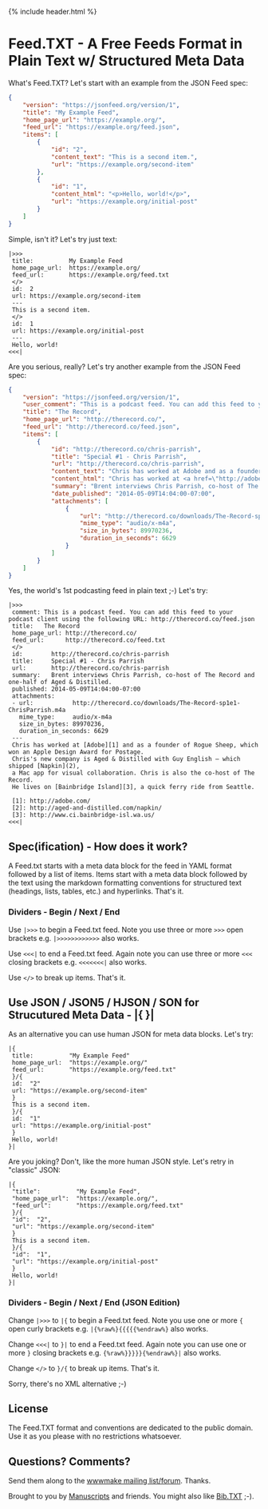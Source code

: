 
{% include header.html %}

<!--
   change github.html to header.html - why? why not? 
  -->

# Feed.TXT - A Free Feeds Format in Plain Text w/ Structured Meta Data


What's Feed.TXT? Let's start with an example from the JSON Feed spec:

```json
{
    "version": "https://jsonfeed.org/version/1",
    "title": "My Example Feed",
    "home_page_url": "https://example.org/",
    "feed_url": "https://example.org/feed.json",
    "items": [
        {
            "id": "2",
            "content_text": "This is a second item.",
            "url": "https://example.org/second-item"
        },
        {
            "id": "1",
            "content_html": "<p>Hello, world!</p>",
            "url": "https://example.org/initial-post"
        }
    ]
}
```

Simple, isn't it? Let's try just text:

```
|>>>
 title:          My Example Feed
 home_page_url:  https://example.org/
 feed_url:       https://example.org/feed.txt
 </>
 id:  2
 url: https://example.org/second-item
 ---
 This is a second item.
 </>
 id:  1
 url: https://example.org/initial-post
 ---
 Hello, world!
<<<| 
```

Are you serious, really? Let's try another example from the JSON Feed spec:

```json
{
    "version": "https://jsonfeed.org/version/1",
    "user_comment": "This is a podcast feed. You can add this feed to your podcast client using the following URL: http://therecord.co/feed.json",
    "title": "The Record",
    "home_page_url": "http://therecord.co/",
    "feed_url": "http://therecord.co/feed.json",
    "items": [
        {
            "id": "http://therecord.co/chris-parrish",
            "title": "Special #1 - Chris Parrish",
            "url": "http://therecord.co/chris-parrish",
            "content_text": "Chris has worked at Adobe and as a founder of Rogue Sheep, which won an Apple Design Award for Postage. Chris’s new company is Aged & Distilled with Guy English — which shipped Napkin, a Mac app for visual collaboration. Chris is also the co-host of The Record. He lives on Bainbridge Island, a quick ferry ride from Seattle.",
            "content_html": "Chris has worked at <a href=\"http://adobe.com/\">Adobe</a> and as a founder of Rogue Sheep, which won an Apple Design Award for Postage. Chris’s new company is Aged & Distilled with Guy English — which shipped <a href=\"http://aged-and-distilled.com/napkin/\">Napkin</a>, a Mac app for visual collaboration. Chris is also the co-host of The Record. He lives on <a href=\"http://www.ci.bainbridge-isl.wa.us/\">Bainbridge Island</a>, a quick ferry ride from Seattle.",
            "summary": "Brent interviews Chris Parrish, co-host of The Record and one-half of Aged & Distilled.",
            "date_published": "2014-05-09T14:04:00-07:00",
            "attachments": [
                {
                    "url": "http://therecord.co/downloads/The-Record-sp1e1-ChrisParrish.m4a",
                    "mime_type": "audio/x-m4a",
                    "size_in_bytes": 89970236,
                    "duration_in_seconds": 6629
                }
            ]
        }
    ]
}
```

Yes, the world's 1st podcasting feed in plain text ;-) Let's try:

```
|>>>
 comment: This is a podcast feed. You can add this feed to your podcast client using the following URL: http://therecord.co/feed.json
 title:   The Record
 home_page_url: http://therecord.co/
 feed_url:      http://therecord.co/feed.txt
 </>
 id:        http://therecord.co/chris-parrish
 title:     Special #1 - Chris Parrish
 url:       http://therecord.co/chris-parrish
 summary:   Brent interviews Chris Parrish, co-host of The Record and one-half of Aged & Distilled.
 published: 2014-05-09T14:04:00-07:00
 attachments:
 - url:           http://therecord.co/downloads/The-Record-sp1e1-ChrisParrish.m4a
   mime_type:     audio/x-m4a
   size_in_bytes: 89970236,
   duration_in_seconds: 6629
 ---
 Chris has worked at [Adobe][1] and as a founder of Rogue Sheep, which won an Apple Design Award for Postage. 
 Chris's new company is Aged & Distilled with Guy English — which shipped [Napkin](2), 
 a Mac app for visual collaboration. Chris is also the co-host of The Record. 
 He lives on [Bainbridge Island][3], a quick ferry ride from Seattle.
 
 [1]: http://adobe.com/
 [2]: http://aged-and-distilled.com/napkin/
 [3]: http://www.ci.bainbridge-isl.wa.us/
<<<|  
```


## Spec(ification) - How does it work?

A Feed.txt starts with a meta data block for the feed in YAML format
followed by a list of items. Items start with a meta data block followed by the text
using the markdown formatting conventions for structured text (headings, lists, tables, etc.) and
hyperlinks. That's it. 


### Dividers - Begin / Next / End

Use `|>>>` to begin a Feed.txt feed. Note you use three or more `>>>` open brackets e.g.
`|>>>>>>>>>>>>` also works.

Use `<<<|` to end a Feed.txt feed. Again note you can use three or more `<<<` closing brackets e.g.
`<<<<<<<|` also works.

Use `</>` to break up items. That's it.




## Use JSON / JSON5 / HJSON / SON for Strucutured Meta Data - |{  }|

As an alternative you can use human JSON for meta data blocks. Let's try:

```
|{
 title:          "My Example Feed"
 home_page_url:  "https://example.org/"
 feed_url:       "https://example.org/feed.txt"
 }/{
 id:  "2"
 url: "https://example.org/second-item"
 }
 This is a second item.
 }/{
 id:  "1"
 url: "https://example.org/initial-post"
 }
 Hello, world!
}| 
```

Are you joking? Don't, like the more human JSON style. Let's retry in "classic" JSON:

```
|{
 "title":          "My Example Feed",
 "home_page_url":  "https://example.org/",
 "feed_url":       "https://example.org/feed.txt"
 }/{
 "id":  "2",
 "url": "https://example.org/second-item"
 }
 This is a second item.
 }/{
 "id":  "1",
 "url": "https://example.org/initial-post"
 }
 Hello, world!
}| 
```

### Dividers - Begin / Next / End   (JSON Edition)

Change `|>>>` to `|{` to begin a Feed.txt feed. Note you use one or more `{` open curly brackets e.g. `|{%raw%}{{{{{%endraw%}` also works.

Change `<<<|` to `}|` to end a Feed.txt feed. Again note you can use one or more `}` closing brackets e.g. `{%raw%}}}}}{%endraw%}|` also works.

Change `</>` to `}/{` to break up items. That's it.


Sorry, there's no XML alternative ;-)


## License

The Feed.TXT format and conventions are dedicated to the public domain.
Use it as you please with no restrictions whatsoever.

## Questions? Comments?

Send them along to the [wwwmake mailing list/forum](http://groups.google.com/group/wwwmake). Thanks.


<!-- todo: move footer to layouts -->

Brought to you by [Manuscripts](https://github.com/manuscripts) and friends. You might also like [Bib.TXT](http://bibtxt.github.io) ;-).




